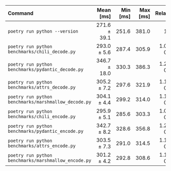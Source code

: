 | Command | Mean [ms] | Min [ms] | Max [ms] | Relative |
|:---|---:|---:|---:|---:|
| `poetry run python --version` | 271.6 ± 39.1 | 251.6 | 381.0 | 1.00 |
| `poetry run python benchmarks/chili_decode.py` | 293.0 ± 5.6 | 287.4 | 305.9 | 1.08 ± 0.16 |
| `poetry run python benchmarks/pydantic_decode.py` | 346.7 ± 18.0 | 330.3 | 386.3 | 1.28 ± 0.20 |
| `poetry run python benchmarks/attrs_decode.py` | 305.2 ± 7.2 | 297.6 | 321.9 | 1.12 ± 0.16 |
| `poetry run python benchmarks/marshmallow_decode.py` | 304.1 ± 4.4 | 299.2 | 314.0 | 1.12 ± 0.16 |
| `poetry run python benchmarks/chili_encode.py` | 295.9 ± 5.1 | 285.6 | 303.3 | 1.09 ± 0.16 |
| `poetry run python benchmarks/pydantic_encode.py` | 342.7 ± 8.2 | 328.6 | 356.8 | 1.26 ± 0.18 |
| `poetry run python benchmarks/attrs_encode.py` | 303.5 ± 7.3 | 291.0 | 314.5 | 1.12 ± 0.16 |
| `poetry run python benchmarks/marshmallow_encode.py` | 301.2 ± 4.2 | 292.8 | 308.6 | 1.11 ± 0.16 |
